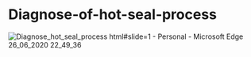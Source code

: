 # Diagnose-of-hot-seal-process
![Diagnose_hot_seal_process html#slide=1 - Personal - Microsoft​ Edge 26_06_2020 22_49_36](https://user-images.githubusercontent.com/38221793/85900272-d5d0dd00-b7ff-11ea-8f12-fac78f3db355.png)
